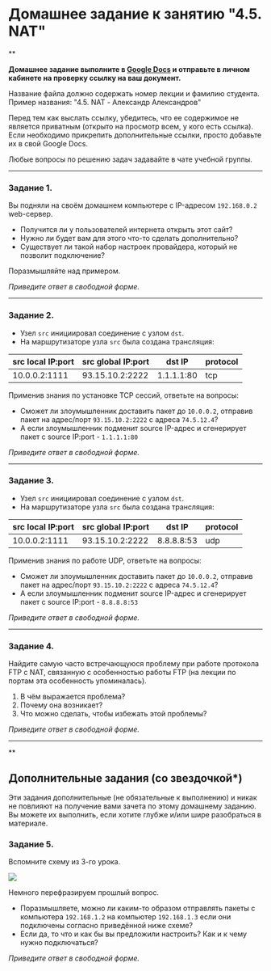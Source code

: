 # Домашнее задание к занятию "4.5. NAT"

**

**Домашнее задание выполните в [Google Docs](https://docs.google.com/) и отправьте в личном кабинете на проверку ссылку на ваш документ.** 

Название файла должно содержать номер лекции и фамилию студента. Пример названия: "4.5. NAT - Александр Александров"

Перед тем как выслать ссылку, убедитесь, что ее содержимое не является приватным (открыто на просмотр всем, у кого есть ссылка). Если необходимо прикрепить дополнительные ссылки, просто добавьте их в свой Google Docs.

Любые вопросы по решению задач задавайте в чате учебной группы.

---

### Задание 1. 

Вы подняли на своём домашнем компьютере с IP-адресом `192.168.0.2` web-сервер.

* Получится ли у пользователей интернета открыть этот сайт?
* Нужно ли будет вам для этого что-то сделать дополнительно?
* Существует ли такой набор настроек провайдера, который не позволит подключение?
 
Поразмышляйте над примером.

*Приведите ответ в свободной форме.*

---

### Задание 2. 

- Узел `src` инициировал соединение с узлом `dst`.
- На маршрутизаторе узла `src` была создана трансляция:


| src local IP:port | src global IP:port | dst IP | protocol
| -------- | -------- | -------- | -------- |
| 10.0.0.2:1111     | 93.15.10.2:2222     | 1.1.1.1:80     |tcp|

Применив знания по установке TCP сессий, ответьте на вопросы:
* Сможет ли злоумышленник доставить пакет до `10.0.0.2`, отправив пакет на адрес/порт `93.15.10.2:2222` с адреса `74.5.12.4`?
* А если злоумышленник подменит source IP-адрес и сгенерирует пакет с source IP:port - `1.1.1.1:80`

*Приведите ответ в свободной форме.*

---

### Задание 3. 

- Узел `src` инициировал соединение с узлом `dst`.
- На маршрутизаторе узла `src` была создана трансляция:


| src local IP:port | src global IP:port | dst IP | protocol
| -------- | -------- | -------- | -------- |
| 10.0.0.2:1111     | 93.15.10.2:2222     | 8.8.8.8:53     |udp|

Применив знания по работе UDP, ответьте на вопросы:
* Сможет ли злоумышленник доставить пакет до `10.0.0.2`, отправив пакет на адрес/порт `93.15.10.2:2222` с адреса `74.5.12.4`?
* А если злоумышленник подменит source IP-адрес и сгенерирует пакет с source IP:port - `8.8.8.8:53`

*Приведите ответ в свободной форме.*

---

### Задание 4. 

Найдите самую часто встречающуюся проблему при работе протокола FTP с NAT, связанную с особенностью работы FTP (на лекции по портам эта особенность упоминалась).

1. В чём выражается проблема?
2. Почему она возникает?
3. Что можно сделать, чтобы избежать этой проблемы?

*Приведите ответ в свободной форме.*

---

**

## Дополнительные задания (со звездочкой*)
Эти задания дополнительные (не обязательные к выполнению) и никак не повлияют на получение вами зачета по этому домашнему заданию. Вы можете их выполнить, если хотите глубже и/или шире разобраться в материале.


### Задание 5. 

Вспомните схему из 3-го урока.

![](https://i.imgur.com/fOE0vdh.png)

Немного перефразируем прошлый вопрос.

 - Поразмышляете, можно ли каким-то образом отправлять пакеты с компьютера `192.168.1.2` на компьютер `192.168.1.3` если они подключены согласно приведённой ниже схеме?
 - Если да, то что и как бы вы предложили настроить? Как и к чему нужно подключаться?

*Приведите ответ в свободной форме.*

